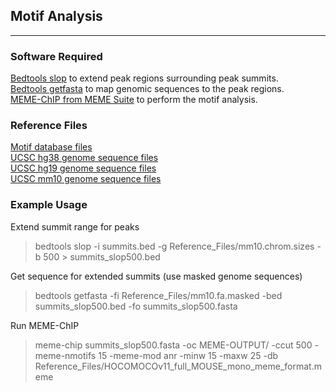 ## Motif Analysis  
___  
### Software Required  
<a href="https://bedtools.readthedocs.io/en/latest/content/tools/slop.html">Bedtools slop</a> to extend peak regions surrounding peak summits.  
<a href="https://bedtools.readthedocs.io/en/latest/content/tools/getfasta.html">Bedtools getfasta</a> to map genomic sequences to the peak regions.  
<a href="https://meme-suite.org/meme/doc/meme-chip.html?man_type=web">MEME-ChIP from MEME Suite</a> to perform the motif analysis.  

### Reference Files  
<a href="https://meme-suite.org/meme/db/motifs">Motif database files</a>  
<a href="https://hgdownload.soe.ucsc.edu/goldenPath/hg38/bigZips/">UCSC hg38 genome sequence files</a>  
<a href="https://hgdownload.soe.ucsc.edu/goldenPath/hg19/bigZips/">UCSC hg19 genome sequence files</a>  
<a href="https://hgdownload.soe.ucsc.edu/goldenPath/mm10/bigZips/">UCSC mm10 genome sequence files</a>  

### Example Usage  
Extend summit range for peaks  
>bedtools slop -i summits.bed -g Reference_Files/mm10.chrom.sizes -b 500 > summits_slop500.bed

Get sequence for extended summits (use masked genome sequences)  
>bedtools getfasta -fi Reference_Files/mm10.fa.masked -bed summits_slop500.bed -fo summits_slop500.fasta

Run MEME-ChIP  
>meme-chip summits_slop500.fasta -oc MEME-OUTPUT/ -ccut 500 -meme-nmotifs 15 -meme-mod anr -minw 15 -maxw 25 -db Reference_Files/HOCOMOCOv11_full_MOUSE_mono_meme_format.meme
